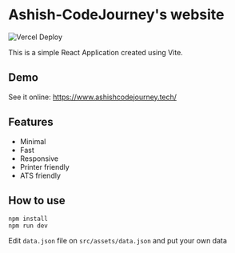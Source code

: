 # Ashish-CodeJourney's website

![Vercel Deploy](https://deploy-badge.vercel.app/vercel/ashish-code-journey-github-io?style=plastic&logo=success)

This is a simple React Application created using Vite.

## Demo

See it online: https://www.ashishcodejourney.tech/

## Features

- Minimal
- Fast
- Responsive
- Printer friendly
- ATS friendly

## How to use

```
npm install
npm run dev
```

Edit ```data.json``` file on `src/assets/data.json` and put your own data
